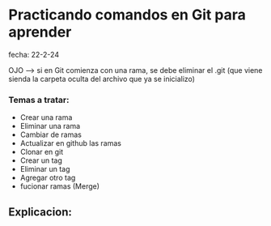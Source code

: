 # Practicando comandos en Git para aprender 
fecha: 22-2-24

OJO --> si en Git comienza con una rama, se debe eliminar el .git (que viene sienda la carpeta oculta del archivo que ya se inicializo) 

### Temas a tratar: 
- Crear una rama
- Eliminar una rama
- Cambiar de ramas
- Actualizar en github las ramas
- Clonar en git
- Crear un tag
- Eliminar un tag
- Agregar otro tag
- fucionar ramas (Merge)



## Explicacion: 


  
  
